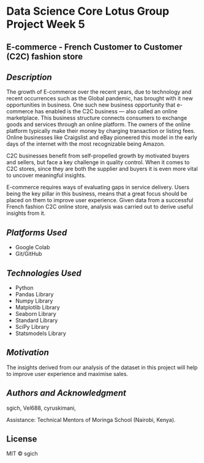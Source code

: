 # Data Science Core Lotus Group Project Week 5

## __E-commerce - French Customer to Customer (C2C) fashion store__ ##


## _Description_ ##
The growth of E-commerce over the recent years, due to technology and recent occurrences such as the Global pandemic, has brought with it new opportunities in business.
One such new business opportunity that e-commerce has enabled is the C2C business — also called an online marketplace. This business structure connects consumers to exchange goods and services through an online platform. The owners of the online platform typically make their money by charging transaction or listing fees. Online businesses like Craigslist and eBay pioneered this model in the early days of the internet with the most recognizable being Amazon.
 
C2C businesses benefit from self-propelled growth by motivated buyers and sellers, but face a key challenge in quality control. When it comes to C2C stores, since they are both the supplier and buyers it is even more vital to uncover meaningful insights.

E-commerce requires ways of  evaluating gaps in service delivery. Users being the key pillar in this business, means that a great focus should be placed on them to improve user experience. Given data from a successful French fashion C2C online store, analysis was carried out to derive useful insights from it.


## _Platforms Used_ ##
* Google Colab
* Git/GitHub


## _Technologies Used_ ##
* Python
* Pandas Library
* Numpy Library
* Matplotlib Library
* Seaborn Library
* Standard Library
* SciPy Library
* Statsmodels Library


## _Motivation_ ##
The insights derived from our analysis of the dataset in this project will help to improve user experience and maximise sales.

## _Authors and Acknowledgment_ ##
sgich, Vel688, cyruskimani,

Assistance: Technical Mentors of Moringa School (Nairobi, Kenya).


## License
MIT © sgich
